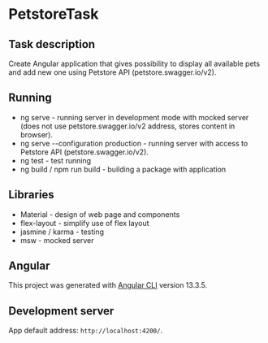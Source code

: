 # PetstoreTask

## Task description 
Create Angular application that gives possibility to display all available pets and add new one using Petstore API (petstore.swagger.io/v2).

## Running
- ng serve - running server in development mode with mocked server (does not use petstore.swagger.io/v2 address, stores content in browser).
- ng serve --configuration production - running server with access to Petstore API (petstore.swagger.io/v2).
- ng test - test running
- ng build / npm run build - building a package with application

## Libraries
- Material - design of web page and components
- flex-layout - simplify use of flex layout
- jasmine / karma - testing
- msw - mocked server

## Angular

This project was generated with [Angular CLI](https://github.com/angular/angular-cli) version 13.3.5.

## Development server

App default address: `http://localhost:4200/`.
